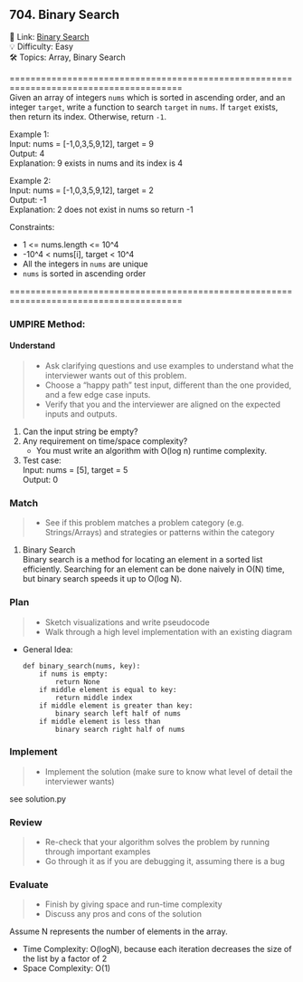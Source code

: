 ## 704. Binary Search
🔗  Link: [Binary Search](https://leetcode.com/problems/binary-search/description/)<br>
💡 Difficulty: Easy<br>
🛠️ Topics: Array, Binary Search<br>

=======================================================================================<br>
Given an array of integers `nums` which is sorted in ascending order, and an integer `target`, write a function to search `target` in `nums`. If `target` exists, then return its index. Otherwise, return `-1`.

Example 1:<br>
Input: nums = [-1,0,3,5,9,12], target = 9<br>
Output: 4<br>
Explanation: 9 exists in nums and its index is 4<br>

Example 2:<br>
Input: nums = [-1,0,3,5,9,12], target = 2<br>
Output: -1<br>
Explanation: 2 does not exist in nums so return -1<br>

Constraints:<br>
- 1 <= nums.length <= 10^4
- -10^4 < nums[i], target < 10^4
- All the integers in `nums` are unique
- `nums` is sorted in ascending order

=======================================================================================<br>
### UMPIRE Method:
#### Understand

> - Ask clarifying questions and use examples to understand what the interviewer wants out of this problem.
> - Choose a “happy path” test input, different than the one provided, and a few edge case inputs. 
> - Verify that you and the interviewer are aligned on the expected inputs and outputs.
1. Can the input string be empty? 
2. Any requirement on time/space complexity? 
    - You must write an algorithm with O(log n) runtime complexity.
3. Test case: <br>
    Input: nums = [5], target = 5<br>
    Output: 0<br>


### Match
> - See if this problem matches a problem category (e.g. Strings/Arrays) and strategies or patterns within the category


1. Binary Search <br>
Binary search is a method for locating an element in a sorted list efficiently. Searching for an element can be done naively in O(N) time, but binary search speeds it up to O(log N).


### Plan
> - Sketch visualizations and write pseudocode
> - Walk through a high level implementation with an existing diagram

- General Idea: <br>
    ```
    def binary_search(nums, key):
        if nums is empty:
            return None
        if middle element is equal to key:
            return middle index
        if middle element is greater than key:
            binary search left half of nums
        if middle element is less than 
            binary search right half of nums
    ```

### Implement
> - Implement the solution (make sure to know what level of detail the interviewer wants)

see solution.py

### Review
> - Re-check that your algorithm solves the problem by running through important examples
> - Go through it as if you are debugging it, assuming there is a bug
### Evaluate
> - Finish by giving space and run-time complexity
> - Discuss any pros and cons of the solution

Assume N represents the number of elements in the array.


- Time Complexity: O(logN), because each iteration decreases the size of the list by a factor of 2
- Space Complexity: O(1)
